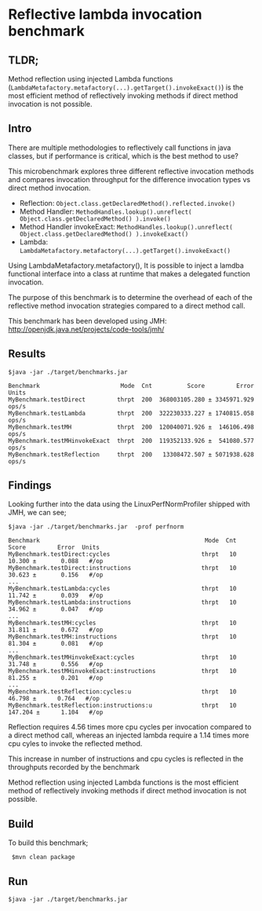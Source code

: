 Reflective lambda invocation benchmark
======================================
TLDR;
-----

Method reflection using injected Lambda functions (``LambdaMetafactory.metafactory(...).getTarget().invokeExact()``) is the most efficient method of reflectively invoking methods if direct method invocation is not possible.

Intro
----
There are multiple methodologies to reflectively call functions in java classes, but if performance is critical, which is the best method to use?

This microbenchmark explores three different reflective invocation methods and compares invocation throughput for the difference invocation types vs direct method invocation.

* Reflection: ``Object.class.getDeclaredMethod().reflected.invoke()``
* Method Handler: ``MethodHandles.lookup().unreflect( Object.class.getDeclaredMethod() ).invoke()``
* Method Handler invokeExact: ``MethodHandles.lookup().unreflect( Object.class.getDeclaredMethod() ).invokeExact()``
* Lambda: ``LambdaMetafactory.metafactory(...).getTarget().invokeExact()``

Using LambdaMetafactory.metafactory(), It is possible to inject a lamdba functional interface into a class at runtime that makes a delegated function invocation.
  
The purpose of this benchmark is to determine the overhead of each of the reflective method invocation strategies compared to a direct method call.

This benchmark has been developed using JMH: <http://openjdk.java.net/projects/code-tools/jmh/>

Results
--------

````
$java -jar ./target/benchmarks.jar

Benchmark                       Mode  Cnt          Score         Error  Units
MyBenchmark.testDirect         thrpt  200  368003105.280 ± 3345971.929  ops/s
MyBenchmark.testLambda         thrpt  200  322230333.227 ± 1740815.058  ops/s
MyBenchmark.testMH             thrpt  200  120040071.926 ±  146106.498  ops/s
MyBenchmark.testMHinvokeExact  thrpt  200  119352133.926 ±  541080.577  ops/s
MyBenchmark.testReflection     thrpt  200   13308472.507 ± 5071938.628  ops/s
````
Findings
--------

Looking further into the data using the LinuxPerfNormProfiler shipped with JMH, we can see;

````
$java -jar ./target/benchmarks.jar  -prof perfnorm

Benchmark                                               Mode  Cnt          Score         Error  Units
MyBenchmark.testDirect:cycles                          thrpt   10         10.300 ±       0.088   #/op
MyBenchmark.testDirect:instructions                    thrpt   10         30.623 ±       0.156   #/op
...
MyBenchmark.testLambda:cycles                          thrpt   10         11.742 ±       0.039   #/op
MyBenchmark.testLambda:instructions                    thrpt   10         34.962 ±       0.047   #/op
...
MyBenchmark.testMH:cycles                              thrpt   10         31.811 ±       0.672   #/op
MyBenchmark.testMH:instructions                        thrpt   10         81.304 ±       0.081   #/op
...
MyBenchmark.testMHinvokeExact:cycles                   thrpt   10         31.748 ±       0.556   #/op
MyBenchmark.testMHinvokeExact:instructions             thrpt   10         81.255 ±       0.201   #/op
...
MyBenchmark.testReflection:cycles:u                    thrpt   10         46.798 ±      0.764   #/op
MyBenchmark.testReflection:instructions:u              thrpt   10        147.204 ±      1.104   #/op

````

Reflection requires 4.56 times more cpu cycles per invocation compared to a direct method call, whereas an injected lambda require a 1.14 times more cpu cyles to invoke the reflected method.

This increase in number of instructions and cpu cycles is reflected in the throughputs recorded by the benchmark

Method reflection using injected Lambda functions is the most efficient method of reflectively invoking methods if direct method invocation is not possible.
 
Build
-----

To build this benchmark;

`` $mvn clean package``

Run
---

``$java -jar ./target/benchmarks.jar``
